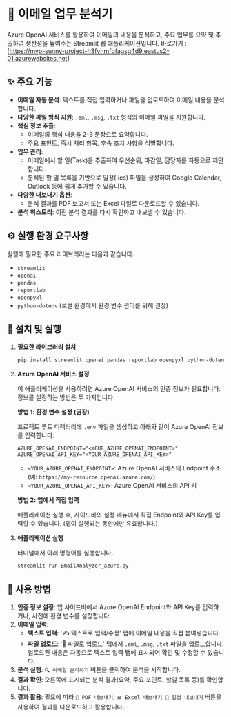 # 📧 이메일 업무 분석기

Azure OpenAI 서비스를 활용하여 이메일의 내용을 분석하고, 주요 업무를 요약 및 추출하여 생산성을 높여주는 Streamlit 웹 애플리케이션입니다.
바로가기 : [https://mvp-sunny-project-h3fvhmfbfagsg4d9.eastus2-01.azurewebsites.net]

## ✨ 주요 기능

- **이메일 자동 분석**: 텍스트를 직접 입력하거나 파일을 업로드하여 이메일 내용을 분석합니다.
- **다양한 파일 형식 지원**: `.eml`, `.msg`, `.txt` 형식의 이메일 파일을 지원합니다.
- **핵심 정보 추출**:
  - 이메일의 핵심 내용을 2-3 문장으로 요약합니다.
  - 주요 포인트, 즉시 처리 항목, 후속 조치 사항을 식별합니다.
- **업무 관리**:
  - 이메일에서 할 일(Task)을 추출하여 우선순위, 마감일, 담당자를 자동으로 제안합니다.
  - 분석된 할 일 목록을 기반으로 일정(.ics) 파일을 생성하여 Google Calendar, Outlook 등에 쉽게 추가할 수 있습니다.
- **다양한 내보내기 옵션**:
  - 분석 결과를 PDF 보고서 또는 Excel 파일로 다운로드할 수 있습니다.
- **분석 히스토리**: 이전 분석 결과를 다시 확인하고 내보낼 수 있습니다.

## ⚙️ 실행 환경 요구사항

실행에 필요한 주요 라이브러리는 다음과 같습니다.

- `streamlit`
- `openai`
- `pandas`
- `reportlab`
- `openpyxl`
- `python-dotenv` (로컬 환경에서 환경 변수 관리를 위해 권장)

## 🚀 설치 및 실행

1.  **필요한 라이브러리 설치**

    ```bash
    pip install streamlit openai pandas reportlab openpyxl python-dotenv
    ```

2.  **Azure OpenAI 서비스 설정**

    이 애플리케이션을 사용하려면 Azure OpenAI 서비스의 인증 정보가 필요합니다. 정보를 설정하는 방법은 두 가지입니다.

    **방법 1: 환경 변수 설정 (권장)**

    프로젝트 루트 디렉터리에 `.env` 파일을 생성하고 아래와 같이 Azure OpenAI 정보를 입력합니다.

    ```
    AZURE_OPENAI_ENDPOINT="<YOUR_AZURE_OPENAI_ENDPOINT>"
    AZURE_OPENAI_API_KEY="<YOUR_AZURE_OPENAI_API_KEY>"
    ```

    - `<YOUR_AZURE_OPENAI_ENDPOINT>`: Azure OpenAI 서비스의 Endpoint 주소 (예: `https://my-resource.openai.azure.com/`)
    - `<YOUR_AZURE_OPENAI_API_KEY>`: Azure OpenAI 서비스의 API 키

    **방법 2: 앱에서 직접 입력**

    애플리케이션 실행 후, 사이드바의 설정 메뉴에서 직접 Endpoint와 API Key를 입력할 수 있습니다. (앱이 실행되는 동안에만 유효합니다.)

3.  **애플리케이션 실행**

    터미널에서 아래 명령어를 실행합니다.

    ```bash
    streamlit run EmailAnalyzer_azure.py
    ```

## 📖 사용 방법

1.  **인증 정보 설정**: 앱 사이드바에서 Azure OpenAI Endpoint와 API Key를 입력하거나, 사전에 환경 변수를 설정합니다.
2.  **이메일 입력**:
    - **텍스트 입력**: '✍️ 텍스트로 입력/수정' 탭에 이메일 내용을 직접 붙여넣습니다.
    - **파일 업로드**: '📎 파일로 업로드' 탭에서 `.eml`, `.msg`, `.txt` 파일을 업로드합니다. 업로드된 내용은 자동으로 텍스트 입력 탭에 표시되어 확인 및 수정할 수 있습니다.
3.  **분석 실행**: `🔍 이메일 분석하기` 버튼을 클릭하여 분석을 시작합니다.
4.  **결과 확인**: 오른쪽에 표시되는 분석 결과(요약, 주요 포인트, 할일 목록 등)를 확인합니다.
5.  **결과 활용**: 필요에 따라 `📄 PDF 내보내기`, `📊 Excel 내보내기`, `📅 일정 내보내기` 버튼을 사용하여 결과를 다운로드하고 활용합니다.

